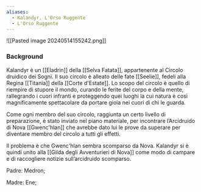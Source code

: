 ```yaml
---
aliases:
  - Kalandyr, L'Orso Ruggente
  - L'Orso Ruggente
---
```

![[Pasted image 20240514155242.png]]

### Background
Kalandyr è un [[Eladrin]] della [[Selva Fatata]], appartenente al Circolo druidico dei Sogni. Il suo circolo è alleato delle fate [[Seelie]], fedeli alla Regina [[Titania]] della [[Corte d'Estate]]. Lo scopo del circolo è quello di riempire di stupore il mondo, curando le ferite del corpo e della mente, rallegrando i cuori infranti e proteggendo quei luoghi la cui natura è così magnificamente spettacolare da portare gioia nei cuori di chi le guarda. 

Come ogni membro del suo circolo, raggiunta un certo livello di preparazione, è stato inviato nel piano materiale, per incontrare l’Arcidruido di Nova [[Gwenc'hlan]] che avrebbe dato lui le prove da superare per diventare membro del circolo a tutti gli effetti. 

Il problema è che Gwenc'hlan sembra scomparso da Nova. Kalandyr si è quindi unito alla [[Gilda degli Avventurieri di Nova]] come modo di campare e di raccogliere notizie sull’arcidruido scomparso. 

Padre: Medron;

Madre: Ene;
